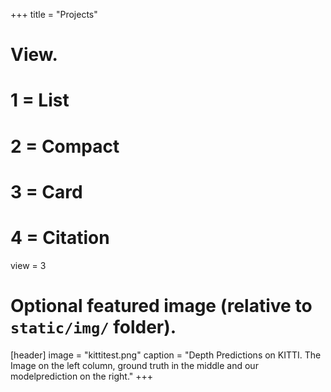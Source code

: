 +++
title = "Projects"

# View.
#   1 = List
#   2 = Compact
#   3 = Card
#   4 = Citation
view = 3

# Optional featured image (relative to `static/img/` folder).
[header]
image = "kittitest.png"
caption = "Depth Predictions on KITTI. The Image on the left column, ground truth in the middle and our modelprediction on the right."
+++
